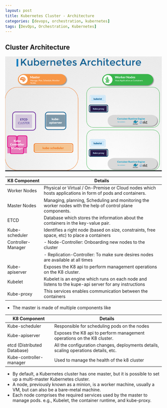 ```yaml
---
layout: post
title: Kubernetes Cluster - Architecture
categories: [devops, orchestration, kubernetes]
tags: [DevOps, Orchestration, Kubernetes]
---
```


## Cluster Architecture

![K8-Architecture](/assets/img/devops/orchestration/kubernetes/k8-architecture.png)


| K8 Component      | Details                                                                                          |
|-------------------|--------------------------------------------------------------------------------------------------|
| Worker Nodes      | Physical or Virtual / On-Premise or Cloud nodes which hosts applications in form of pods and containers. |
| Master Nodes      | Managing, planning, Scheduling and monitoring the worker nodes with the help of control plane components. |
| ETCD              | Database which stores the information about the containers in the key-value pair.                |
| Kube-scheduler    | Identifies a right node (based on size, constraints, free space, etc) to place a containers     |
| Controller-Manager| - Node-Controller: Onboarding new nodes to the cluster | 
| | - Replication-Controller: To make sure desires nodes are available at all times |
| Kube-apiserver    | Exposes the K8 api to perform management operations on the K8 cluster.                          |
| Kubelet           | Kubelet is an engine which runs on each node and listens to the kupe-api server for any instructions |
| Kube-proxy        | This services enables communication between the containers                                       |


- The master is made of multiple components like 

| K8 Component              | Details                                                                                         |
|---------------------------|------------------------------------------------------------------------------------------------ |
| Kube-scheduler            | Responsible for scheduling pods on the nodes                                                    |
| Kube-apiserver            | Exposes the K8 api to perform management operations on the K8 cluster.                          |
| etcd (Distributed Database) | All the configuration changes, deployments details, scaling operations details, etc.          |
| Kube-controller-manager   | Used to manage the health of the k8 cluster                                                     |

- By default, a Kubernetes cluster has one master, but it is possible to set up a multi-master Kubernetes cluster.
- A node, previously known as a minion, is a worker machine, usually a VM, but can also be a bare-metal machine. 
- Each node comprises the required services used by the master to manage pods. e.g., Kubelet, the container runtime, and kube-proxy.


